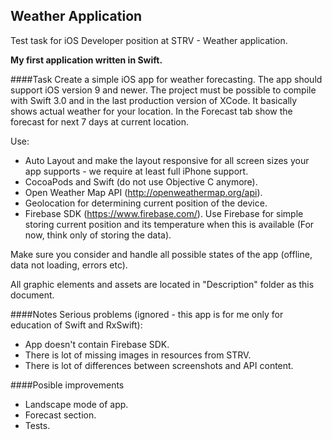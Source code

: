## Weather Application
Test task for iOS Developer position at STRV - Weather application.

<b>My first application written in Swift.</b>

####Task
Create a simple iOS app for weather forecasting. The app should support iOS version 9 and newer. The project must be possible to compile with Swift 3.0 and in the last production version of XCode. It basically shows actual weather for your location. In the Forecast tab show the forecast for next 7 days at current location.

Use:
- Auto Layout and make the layout responsive for all screen sizes your app supports - we require at least full iPhone support.
- CocoaPods and Swift (do not use Objective C anymore). 
- Open Weather Map API (http://openweathermap.org/api). 
- Geolocation for determining current position of the device. 
- Firebase SDK (https://www.firebase.com/). Use Firebase for simple storing current position and its temperature when this is available (For now, think only of storing the data).

Make sure you consider and handle all possible states of the app (offline, data not loading, errors etc).

All graphic elements and assets are located in "Description" folder as this document.

####Notes
Serious problems (ignored - this app is for me only for education of Swift and RxSwift):
- App doesn't contain Firebase SDK.
- There is lot of missing images in resources from STRV.
- There is lot of differences between screenshots and API content.

####Posible improvements
- Landscape mode of app.
- Forecast section.
- Tests.

